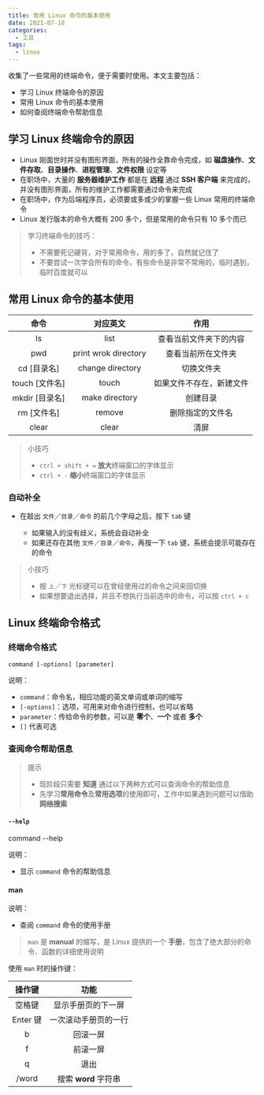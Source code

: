 ```yaml
---
title: 常用 Linux 命令的基本使用
date: 2021-07-18
categories:
  - 工具
tags:
  - linux
---
```


收集了一些常用的终端命令，便于需要时使用。本文主要包括：

- 学习 Linux 终端命令的原因
- 常用 Linux 命令的基本使用
- 如何查阅终端命令帮助信息

<!-- more -->

## 学习 Linux 终端命令的原因

- Linux 刚面世时并没有图形界面，所有的操作全靠命令完成，如 **磁盘操作**、**文件存取**、**目录操作**、**进程管理**、**文件权限** 设定等
- 在职场中，大量的 **服务器维护工作** 都是在 **远程** 通过 **SSH 客户端** 来完成的，并没有图形界面，所有的维护工作都需要通过命令来完成
- 在职场中，作为后端程序员，必须要或多或少的掌握一些 Linux 常用的终端命令
- Linux 发行版本的命令大概有 200 多个，但是常用的命令只有 10 多个而已

> 学习终端命令的技巧：
>
> - 不需要死记硬背，对于常用命令，用的多了，自然就记住了
> - 不要尝试一次学会所有的命令，有些命令是非常不常用的，临时遇到，临时百度就可以

## 常用 Linux 命令的基本使用

|      命令      |       对应英文       |           作用           |
| :------------: | :------------------: | :----------------------: |
|       ls       |         list         |  查看当前文件夹下的内容  |
|      pwd       | print wrok directory |    查看当前所在文件夹    |
|  cd [目录名]   |   change directory   |        切换文件夹        |
| touch [文件名] |        touch         | 如果文件不存在，新建文件 |
| mkdir [目录名] |    make directory    |         创建目录         |
|  rm [文件名]   |        remove        |     删除指定的文件名     |
|     clear      |        clear         |           清屏           |

> 小技巧
>
> - `ctrl + shift + =` **放大**终端窗口的字体显示
> - `ctrl + -` **缩小**终端窗口的字体显示

### 自动补全

- 在敲出 `文件`／`目录`／`命令` 的前几个字母之后，按下 `tab` 键

  - 如果输入的没有歧义，系统会自动补全
  - 如果还存在其他 `文件`／`目录`／`命令`，再按一下 `tab` 键，系统会提示可能存在的命令

> 小技巧
>
> - 按 `上`／`下` 光标键可以在曾经使用过的命令之间来回切换
> - 如果想要退出选择，并且不想执行当前选中的命令，可以按 `ctrl + c`

## Linux 终端命令格式

### 终端命令格式

`command [-options] [parameter]`

说明：

- `command`：命令名，相应功能的英文单词或单词的缩写
- `[-options]`：选项，可用来对命令进行控制，也可以省略
- `parameter`：传给命令的参数，可以是 **零个**、**一个** 或者 **多个**
- `[]` 代表可选

### 查阅命令帮助信息

> 提示
>
> - 现阶段只需要 **知道** 通过以下两种方式可以查询命令的帮助信息
> - 先学习**常用命令**及**常用选项**的使用即可，工作中如果遇到问题可以借助 **网络搜索**

#### `--help`

command --help

说明：

- 显示 `command` 命令的帮助信息

#### man

说明：

- 查阅 `command` 命令的使用手册

> `man` 是 **manual** 的缩写，是 Linux 提供的一个 **手册**，包含了绝大部分的命令、函数的详细使用说明

使用 `man` 时的操作键：

|  操作键  |         功能         |
| :------: | :------------------: |
|  空格键  |  显示手册页的下一屏  |
| Enter 键 | 一次滚动手册页的一行 |
|    b     |       回滚一屏       |
|    f     |       前滚一屏       |
|    q     |         退出         |
|  /word   | 搜索 **word** 字符串 |
